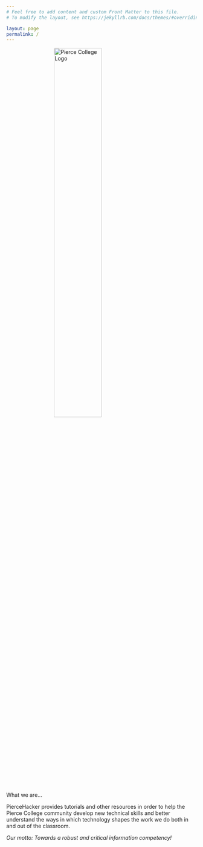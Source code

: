 ```yaml
---
# Feel free to add content and custom Front Matter to this file.
# To modify the layout, see https://jekyllrb.com/docs/themes/#overriding-theme-defaults

layout: page
permalink: /
---
```


<img src="https://www.pierce.ctc.edu/sites/default/files/PierceCollege-Logo-square.png" alt="Pierce College Logo" style="display: block;margin-left: auto;margin-right: auto;width: 50%;">

What we are...

PierceHacker provides tutorials and other resources in order to help the Pierce College community develop new technical skills and better understand the ways in which technology shapes the work we do both in and out of the classroom. 

*Our motto: Towards a robust and critical information competency!*
